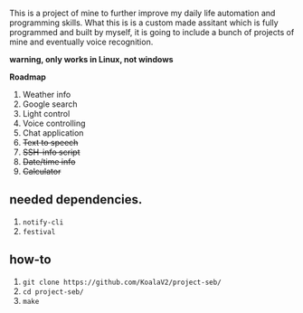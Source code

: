 This is a project of mine to further improve my daily life automation and programming skills. What this is is a custom made assitant which is fully programmed and built by myself, it is going to include a bunch of projects of mine and eventually voice recognition.

**warning, only works in Linux, not windows**

**Roadmap**
1. Weather info
2. Google search
3. Light control 
4. Voice controlling 
5. Chat application
6. ~~Text to speech~~
7. ~~SSH-info script~~
8. ~~Date/time info~~
9. ~~Calculator~~


## needed dependencies.
1. ```notify-cli```
2. ```festival```

## how-to
1. ```git clone https://github.com/KoalaV2/project-seb/```
2. ```cd project-seb/```
3. ```make```

